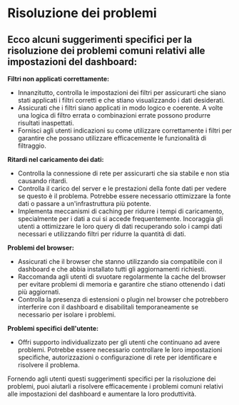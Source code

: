 # Risoluzione dei problemi

## Ecco alcuni suggerimenti specifici per la risoluzione dei problemi comuni relativi alle impostazioni del dashboard:

**Filtri non applicati correttamente:**

* Innanzitutto, controlla le impostazioni dei filtri per assicurarti che siano stati applicati i filtri corretti e che stiano visualizzando i dati desiderati.
* Assicurati che i filtri siano applicati in modo logico e coerente. A volte una logica di filtro errata o combinazioni errate possono produrre risultati inaspettati.
* Fornisci agli utenti indicazioni su come utilizzare correttamente i filtri per garantire che possano utilizzare efficacemente le funzionalità di filtraggio.

**Ritardi nel caricamento dei dati:**

* Controlla la connessione di rete per assicurarti che sia stabile e non stia causando ritardi.
* Controlla il carico del server e le prestazioni della fonte dati per vedere se questo è il problema. Potrebbe essere necessario ottimizzare la fonte dati o passare a un'infrastruttura più potente.
* Implementa meccanismi di caching per ridurre i tempi di caricamento, specialmente per i dati a cui si accede frequentemente. Incoraggia gli utenti a ottimizzare le loro query di dati recuperando solo i campi dati necessari e utilizzando filtri per ridurre la quantità di dati.

**Problemi del browser:**

* Assicurati che il browser che stanno utilizzando sia compatibile con il dashboard e che abbia installato tutti gli aggiornamenti richiesti.
* Raccomanda agli utenti di svuotare regolarmente la cache del browser per evitare problemi di memoria e garantire che stiano ottenendo i dati più aggiornati.
* Controlla la presenza di estensioni o plugin nel browser che potrebbero interferire con il dashboard e disabilitali temporaneamente se necessario per isolare i problemi.

**Problemi specifici dell'utente:**

* Offri supporto individualizzato per gli utenti che continuano ad avere problemi. Potrebbe essere necessario controllare le loro impostazioni specifiche, autorizzazioni o configurazione di rete per identificare e risolvere il problema.

Fornendo agli utenti questi suggerimenti specifici per la risoluzione dei problemi, puoi aiutarli a risolvere efficacemente i problemi comuni relativi alle impostazioni del dashboard e aumentare la loro produttività.
